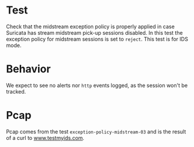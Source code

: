 # Test

Check that the midstream exception policy is properly applied in case Suricata
has stream midstream pick-up sessions disabled. In this test the exception policy
for midstream sessions is set to ``reject``. This test is for IDS mode.

# Behavior

We expect to see no alerts nor ``http`` events logged, as the session won't be
tracked.

# Pcap

Pcap comes from the test ``exception-policy-midstream-03`` and is the result of a
curl to www.testmyids.com.
